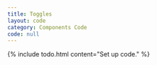 ```yaml
---
title: Toggles
layout: code
category: Components Code
code: null
---
```


{% include todo.html content="Set up code." %}
